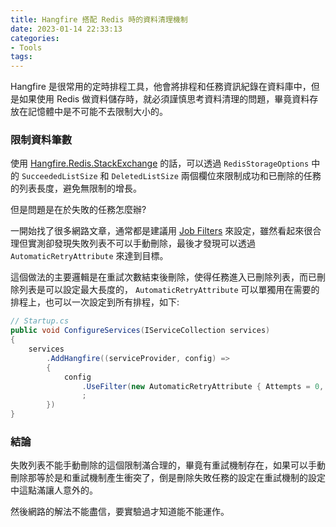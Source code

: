 ```yaml
---
title: Hangfire 搭配 Redis 時的資料清理機制
date: 2023-01-14 22:33:13
categories:
- Tools
tags:
---
```


Hangfire 是很常用的定時排程工具，他會將排程和任務資訊紀錄在資料庫中，但是如果使用 Redis 做資料儲存時，就必須謹慎思考資料清理的問題，畢竟資料存放在記憶體中是不可能不去限制大小的。

<!--more-->

### 限制資料筆數
使用 [Hangfire.Redis.StackExchange](https://github.com/marcoCasamento/Hangfire.Redis.StackExchange) 的話，可以透過 `RedisStorageOptions` 中的 `SucceededListSize` 和 `DeletedListSize` 兩個欄位來限制成功和已刪除的任務的列表長度，避免無限制的增長。  

但是問題是在於失敗的任務怎麼辦?

一開始找了很多網路文章，通常都是建議用 [Job Filters](https://docs.hangfire.io/en/latest/extensibility/using-job-filters.html) 來設定，雖然看起來很合理但實測卻發現失敗列表不可以手動刪除，最後才發現可以透過 `AutomaticRetryAttribute` 來達到目標。  

這個做法的主要邏輯是在重試次數結束後刪除，使得任務進入已刪除列表，而已刪除列表是可以設定最大長度的， `AutomaticRetryAttribute` 可以單獨用在需要的排程上，也可以一次設定到所有排程，如下:  
``` csharp
// Startup.cs
public void ConfigureServices(IServiceCollection services)
{
    services
        .AddHangfire((serviceProvider, config) =>
        {
            config
                .UseFilter(new AutomaticRetryAttribute { Attempts = 0, OnAttemptsExceeded = AttemptsExceededAction.Delete })
                ;
        })
}
```

### 結論
失敗列表不能手動刪除的這個限制滿合理的，畢竟有重試機制存在，如果可以手動刪除那等於是和重試機制產生衝突了，倒是刪除失敗任務的設定在重試機制的設定中這點滿讓人意外的。  

然後網路的解法不能盡信，要實驗過才知道能不能運作。